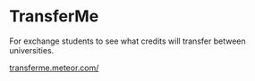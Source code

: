 TransferMe
==========

For exchange students to see what credits will transfer between universities. 

[transferme.meteor.com/](http://transferme.meteor.com/)
